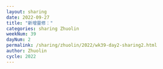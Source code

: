 ```yaml
---
layout: sharing
date: 2022-09-27
title: "新增靈修："
categories: sharing Zhuolin
weekNum: 39
dayNum: 2
permalink: /sharing/zhuolin/2022/wk39-day2-sharing2.html
author: Zhuolin
cycle: 2022
---  
```

